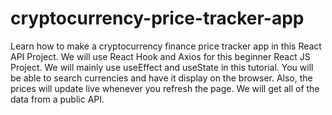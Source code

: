 # cryptocurrency-price-tracker-app
Learn how to make a cryptocurrency finance price tracker app in this React API Project. We will use React Hook and Axios for this beginner React JS Project. We will mainly use useEffect and useState in this tutorial.   You will be able to search currencies and have it display on the browser. Also, the prices will update live whenever you refresh the page. We will get all of the data from a public API. 
